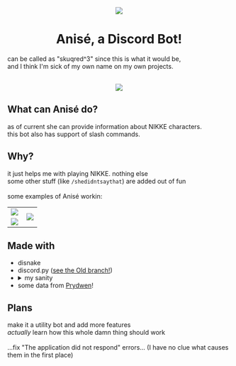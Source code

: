 <p align='center'><img src="https://cdn.discordapp.com/avatars/1114377691257393213/421d8f88511e13f331c975443eb4b79b.png" /></p>

<h1 align='center'>Anisé, a Discord Bot!</h1>
can be called as "skuqred^3" since this is what it would be,<br>
and I think I'm sick of my own name on my own projects.
<br><br>

<p align='center'><img src="https://haxeflixel.is-terrible.com/64_vvmh8d.png" /></p>


## What can Anisé do?
as of current she can provide information about NIKKE characters.<br>
this bot also has support of slash commands.

## Why?
it just helps me with playing NIKKE. nothing else<br>
some other stuff (like `/shedidntsaythat`) are added out of fun
<br><br>
some examples of Anisé workin:
<table>
  <tr>
    <td><img align='top' src="https://haxeflixel.is-terrible.com/64UPVND3d.png" /></td>
    <td rowspan='2'><img src="https://haxeflixel.is-terrible.com/64UP2GovE.png" /></td>
  </tr>
  <tr>
  	<td><img align='left' src="https://haxeflixel.is-terrible.com/64UPseI21.png" /></td>
  </tr>
</table>

## Made with
- disnake
- discord.py ([see the Old branch!](https://github.com/skuqre/anise/tree/old))
- <details><summary>my sanity</summary>
  discord.py is just about new to me<br>
  python is something more of a bizarre thing to me as well<br>
  more over, I encountered a lot of shit when I was making some commands
  <br><br>
  you know, discord, I think making slash commands do not have to be<br>
  THIS FUCKING COMPLICATED ‼‼‼‼
  </details>
- some data from [Prydwen](https://www.prydwen.gg)!

## Plans
make it a utility bot and add more features<br>
*actually* learn how this whole damn thing should work<br><br>
...fix "The application did not respond" errors... (I have no clue what causes them in the first place)
